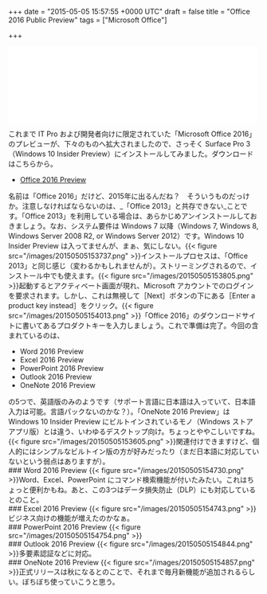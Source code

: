 
+++
date = "2015-05-05 15:57:55 +0000 UTC"
draft = false
title = "Office 2016 Public Preview"
tags = ["Microsoft Office"]

+++
<iframe src="//hatenablog-parts.com/embed?url=http%3A%2F%2Fblogs.office.com%2F2015%2F05%2F04%2Foffice-2016-public-preview-now-available%2F" title="Office 2016 Public Preview now available - Office Blogs" class="embed-card embed-webcard" scrolling="no" frameborder="0" style="display: block; width: 100%; height: 155px; max-width: 500px; margin: 10px 0px;"><a href="http://blogs.office.com/2015/05/04/office-2016-public-preview-now-available/">Office 2016 Public Preview now available - Office Blogs</a></iframe>これまで IT Pro および開発者向けに限定されていた「Microsoft Office 2016」のプレビューが、下々のものへ拡大されましたので、さっそく Surface Pro 3（Windows 10 Insider Preview）にインストールしてみました。ダウンロードはこちらから。

<ul>
<li><a href="http://products.office.com/en-us/office-2016-preview">Office 2016 Preview</a></li>
</ul>名前は「Office 2016」だけど、2015年に出るんだね？　そういうものだっけか。注意しなければならないのは、_「Office 2013」と共存できない_ことです。「Office 2013」を利用している場合は、あらかじめアンインストールしておきましょう。なお、システム要件は Windows 7 以降（Windows 7, Windows 8, Windows Server 2008 R2, or Windows Server 2012）です。Windows 10 Insider Preview は入ってませんが、まぁ、気にしない。{{< figure src="/images/20150505153737.png"  >}}インストールプロセスは、「Office 2013」と同じ感じ（変わるかもしれませんが）。ストリーミングされるので、インストール中でも使えます。{{< figure src="/images/20150505153805.png"  >}}起動するとアクティベート画面が現れ、Microsoft アカウントでのログインを要求されます。しかし、これは無視して［Next］ボタンの下にある［Enter a product key instead］をクリック。{{< figure src="/images/20150505154013.png"  >}}「Office 2016」のダウンロードサイトに書いてあるプロダクトキーを入力しましょう。これで準備は完了。今回の含まれているのは、

<ul>
<li>Word 2016 Preview</li>
<li>Excel 2016 Preview</li>
<li>PowerPoint 2016 Preview</li>
<li>Outlook 2016 Preview</li>
<li>OneNote 2016 Preview</li>
</ul>の5つで、英語版のみのようです（サポート言語に日本語は入っていて、日本語入力は可能。言語パックないのかな？）。「OneNote 2016 Preview」は Windows 10 Insider Preview にビルトインされているモノ（Windows ストア アプリ版）とは違う、いわゆるデスクトップ向け。ちょっとややこしいですね。{{< figure src="/images/20150505153605.png"  >}}関連付けできますけど、個人的にはシンプルなビルトイン版の方が好みだったり（まだ日本語に対応していないという弱点はありますが）。

<div class="section">
    ### Word 2016 Preview
    {{< figure src="/images/20150505154730.png"  >}}Word、Excel、PowerPoint にコマンド検索機能が付いたみたい。これはちょっと便利かもね。あと、この3つはデータ損失防止（DLP）にも対応しているとのこと。

</div>
<div class="section">
    ### Excel 2016 Preview
    {{< figure src="/images/20150505154743.png"  >}}ビジネス向けの機能が増えたのかなぁ。

</div>
<div class="section">
    ### PowerPoint 2016 Preview
    {{< figure src="/images/20150505154754.png"  >}}<br/>


</div>
<div class="section">
    ### Outlook 2016 Preview
    {{< figure src="/images/20150505154844.png"  >}}多要素認証などに対応。

</div>
<div class="section">
    ### OneNote 2016 Preview
    {{< figure src="/images/20150505154857.png"  >}}正式リリースは秋になるとのことで、それまで毎月新機能が追加されるらしい。ぼちぼち使っていこうと思う。

</div>


